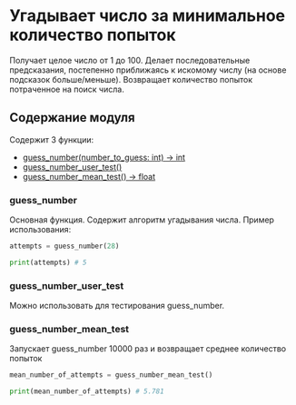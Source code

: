 # Угадывает число за минимальное количество попыток

Получает целое число от 1 до 100. Делает последовательные предсказания, постепенно приближаясь к искомому числу (на основе подсказок больше/меньше). Возвращает количество попыток потраченное на поиск числа.

## Содержание модуля

Содержит 3 функции:
- [guess_number(number_to_guess: int) -> int](#guess_number)
- [guess_number_user_test()](#guess_number_user_test)
- [guess_number_mean_test() -> float](#guess_number_mean_test)

### guess_number

Основная функция. Содержит алгоритм угадывания числа. Пример использования:

```py
attempts = guess_number(28)

print(attempts) # 5
```

### guess_number_user_test

Можно использовать для тестирования guess_number.

### guess_number_mean_test

Запускает guess_number 10000 раз и возвращает среднее количество попыток
```py
mean_number_of_attempts = guess_number_mean_test()

print(mean_number_of_attempts) # 5.781
```